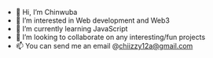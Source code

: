 - 👋 Hi, I’m Chinwuba
- 👀 I’m interested in Web development and Web3
- 🌱 I’m currently learning JavaScript 
- 💞️ I’m looking to collaborate on any interesting/fun projects
- 📫 You can send me an email @chiizzy12a@gmail.com

<!---
chiizzy1/chiizzy1 is a ✨ special ✨ repository because its `README.md` (this file) appears on your GitHub profile.
You can click the Preview link to take a look at your changes.
--->
